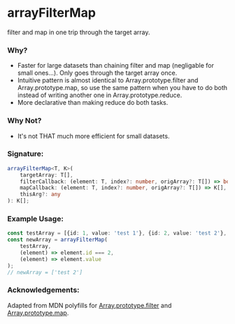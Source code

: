 # arrayFilterMap
filter and map in one trip through the target array.

### Why?
* Faster for large datasets than chaining filter and map (negligable for small ones...). Only goes through the target array once.
* Intuitive pattern is almost identical to Array.prototype.filter and Array.prototype.map, so use the same pattern when you have to do both instead of writing another one in Array.prototype.reduce.
* More declarative than making reduce do both tasks.

### Why Not?
* It's not THAT much more efficient for small datasets.

### Signature:
```typescript
arrayFilterMap<T, K>(
    targetArray: T[],
    filterCallback: (element: T, index?: number, origArray?: T[]) => boolean,
    mapCallback: (element: T, index?: number, origArray?: T[]) => K[],
    thisArg?: any
): K[];
```

### Example Usage:
```typescript
const testArray = [{id: 1, value: 'test 1'}, {id: 2, value: 'test 2'}, {id: 3, value: 'test 3'}];
const newArray = arrayFilterMap(
    testArray,
    (element) => element.id === 2,
    (element) => element.value
);
// newArray = ['test 2']
```

### Acknowledgements:
Adapted from MDN polyfills for [Array.prototype.filter](https://developer.mozilla.org/en-US/docs/Web/JavaScript/Reference/Global_Objects/Array/filter#Polyfill) and [Array.prototype.map](https://developer.mozilla.org/en-US/docs/Web/JavaScript/Reference/Global_Objects/Array/map#Polyfill).
